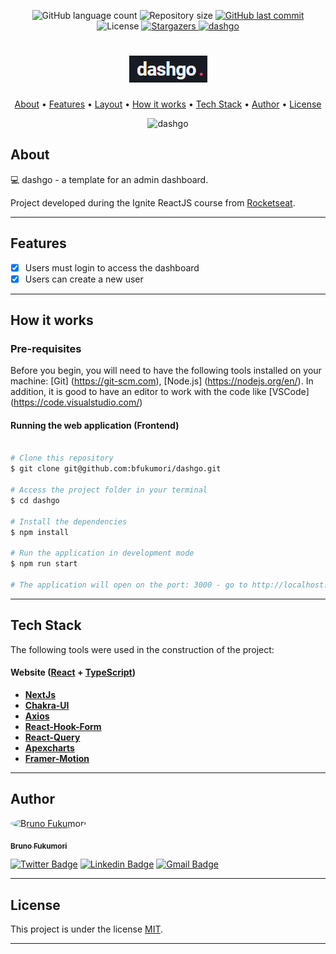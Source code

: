 
<p align="center">
  <img alt="GitHub language count" src="https://img.shields.io/github/languages/count/bfukumori/dashgo?color=%2304D361">

  <img alt="Repository size" src="https://img.shields.io/github/repo-size/bfukumori/dashgo">
 
  <a href="https://github.com/bfukumori/dashgo/commits/master">
    <img alt="GitHub last commit" src="https://img.shields.io/github/last-commit/bfukumori/dashgo">
  </a>
    
   <img alt="License" src="https://img.shields.io/badge/license-MIT-brightgreen">
   <a href="https://github.com/bfukumori/dashgo/stargazers">
    <img alt="Stargazers" src="https://img.shields.io/github/stars/bfukumori/dashgo?style=social">
  </a>

  <a href="https://bfukumori.github.io/dashgo/">
    <img alt="dashgo" src="https://img.shields.io/badge/dashgo-%237159c1?style=flat&logo=ghost">
    </a>
 
</p>
<h1 align="center">
    <img alt="dashgo" title="#dashgo" src="./.github/logo.png" />
</h1>

<p align="center">
  <a href="#about">About</a> •
  <a href="#features">Features</a> •
  <a href="#layout">Layout</a> • 
  <a href="#how-it-works">How it works</a> • 
  <a href="#tech-stack">Tech Stack</a> • 
  <a href="#author">Author</a> • 
  <a href="#user-content-license">License</a>
</p>

<div align="center"> 
	<img alt="dashgo" title="#dashgo" src="./.github/banner.png" />
</div>

## About

💻 dashgo - a template for an admin dashboard.

Project developed during the Ignite ReactJS course from [Rocketseat](https://www.rocketseat.com.br/ignite).

---

## Features

- [x] Users must login to access the dashboard
- [x] Users can create a new user
---

## How it works

### Pre-requisites

Before you begin, you will need to have the following tools installed on your machine:
[Git] (https://git-scm.com), [Node.js] (https://nodejs.org/en/).
In addition, it is good to have an editor to work with the code like [VSCode] (https://code.visualstudio.com/)

#### Running the web application (Frontend)

```bash

# Clone this repository
$ git clone git@github.com:bfukumori/dashgo.git

# Access the project folder in your terminal
$ cd dashgo

# Install the dependencies
$ npm install

# Run the application in development mode
$ npm run start

# The application will open on the port: 3000 - go to http://localhost:3000

```

---

## Tech Stack

The following tools were used in the construction of the project:

#### **Website**  ([React](https://reactjs.org/)  +  [TypeScript](https://www.typescriptlang.org/))

-   **[NextJs](https://nextjs.org/)**
-   **[Chakra-UI](https://chakra-ui.com/)**
-   **[Axios](https://github.com/axios/axios/)**
-   **[React-Hook-Form](https://react-hook-form.com/)**
-   **[React-Query](https://react-query.tanstack.com/)**
-   **[Apexcharts](https://apexcharts.com/)**
-   **[Framer-Motion](https://www.framer.com/motion/)**

---
## Author

<a href="https://www.facebook.com/bruno.fukumori.9/">
 <img style="border-radius: 50%;" src="https://avatars.githubusercontent.com/u/82473580?v=4" width="100px;" alt="Bruno Fukumori"/>
 <br />
  
 <sub><b>Bruno Fukumori</b></sub></a> <a href="https://www.facebook.com/bruno.fukumori.9/" title="facebook"></a>
 <br />

[![Twitter Badge](https://img.shields.io/badge/-Twitter-1ca0f1?style=flat-square&labelColor=1ca0f1&logo=twitter&logoColor=white&link=https://twitter.com/hi_fukujp)](https://twitter.com/hi_fukujp) [![Linkedin Badge](https://img.shields.io/badge/-Linkedin-blue?style=flat-square&logo=Linkedin&logoColor=white&link=https://www.linkedin.com/in/bfukumori/)](https://www.linkedin.com/in/bfukumori/) 
[![Gmail Badge](https://img.shields.io/badge/-Gmail-c14438?style=flat-square&logo=Gmail&logoColor=white&link=mailto:brunofukumori@gmail.com)](mailto:brunofukumori@gmail.com)

---

## License

This project is under the license [MIT](./LICENSE).

---
